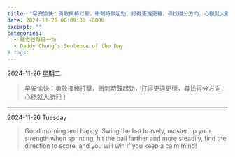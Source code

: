 ```yaml
---
title: "早安愉快：勇敢揮棒打擊，衝刺時鼓起勁，打得更遠更穩，尋找得分方向，心穩就大勝利！ <br> Good morning and happy: Swing the bat bravely, muster up your strength when sprinting, hit the ball farther and more steadily, find the direction to score, and you will win if you keep a calm mind!"
date: 2024-11-26 06:00:00 +0800
excerpt: ""
categories:
  - 鍾老爸每日一句
  - Daddy Chung's Sentence of the Day
# tags:
---
```


2024-11-26 星期二

> 早安愉快：勇敢揮棒打擊，衝刺時鼓起勁，打得更遠更穩，尋找得分方向，心穩就大勝利！

---

2024-11-26 Tuesday

> Good morning and happy: Swing the bat bravely, muster up your strength when sprinting, hit the ball farther and more steadily, find the direction to score, and you will win if you keep a calm mind!
